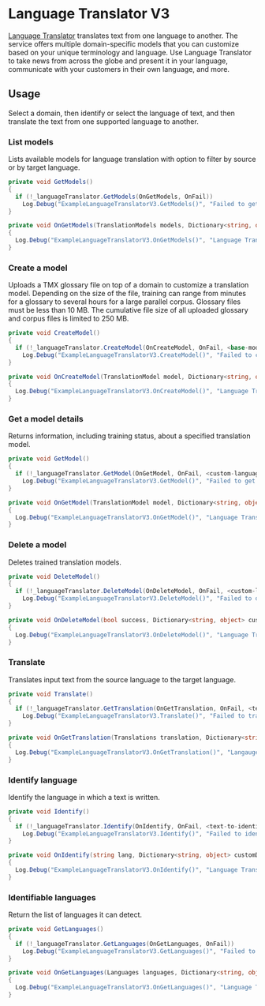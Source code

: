 # Language Translator V3

[Language Translator][language_translator] translates text from one language to another. The service offers multiple domain-specific models that you can customize based on your unique terminology and language. Use Language Translator to take news from across the globe and present it in your language, communicate with your customers in their own language, and more.

## Usage
Select a domain, then identify or select the language of text, and then translate the text from one supported language to another.

### List models
Lists available models for language translation with option to filter by source or by target language.
```cs
private void GetModels()
{
  if (!_languageTranslator.GetModels(OnGetModels, OnFail))
    Log.Debug("ExampleLanguageTranslatorV3.GetModels()", "Failed to get models.");
}

private void OnGetModels(TranslationModels models, Dictionary<string, object> customData)
{
  Log.Debug("ExampleLanguageTranslatorV3.OnGetModels()", "Language Translator - Get models response: {0}", customData["json"].ToString());
}
```





### Create a model
Uploads a TMX glossary file on top of a domain to customize a translation model. Depending on the size of the file, training can range from minutes for a glossary to several hours for a large parallel corpus. Glossary files must be less than 10 MB. The cumulative file size of all uploaded glossary and corpus files is limited to 250 MB.
```cs
private void CreateModel()
{
  if (!_languageTranslator.CreateModel(OnCreateModel, OnFail, <base-model-name>, <custom-model-name>, <glossary-filepath>))
    Log.Debug("ExampleLanguageTranslatorV3.CreateModel()", "Failed to create model.");
}

private void OnCreateModel(TranslationModel model, Dictionary<string, object> customData)
{
  Log.Debug("ExampleLanguageTranslatorV3.OnCreateModel()", "Language Translator - Create model response: {0}", customData["json"].ToString());
}
```





### Get a model details
Returns information, including training status, about a specified translation model.
```cs
private void GetModel()
{
  if (!_languageTranslator.GetModel(OnGetModel, OnFail, <custom-language-model-id>))
    Log.Debug("ExampleLanguageTranslatorV3.GetModel()", "Failed to get model.");
}

private void OnGetModel(TranslationModel model, Dictionary<string, object> customData)
{
  Log.Debug("ExampleLanguageTranslatorV3.OnGetModel()", "Language Translator - Get model response: {0}", customData["json"].ToString());
}
```





### Delete a model
Deletes trained translation models.
```cs
private void DeleteModel()
{
  if (!_languageTranslator.DeleteModel(OnDeleteModel, OnFail, <custom-language-model-id>))
    Log.Debug("ExampleLanguageTranslatorV3.DeleteModel()", "Failed to delete model.");
}

private void OnDeleteModel(bool success, Dictionary<string, object> customData)
{
  Log.Debug("ExampleLanguageTranslatorV3.OnDeleteModel()", "Language Translator - Delete model response: success: {0}", success);
}
```





### Translate
Translates input text from the source language to the target language.
```cs
private void Translate()
{
  if (!_languageTranslator.GetTranslation(OnGetTranslation, OnFail, <text-to-translate>, <from-language>, <to-language>))
    Log.Debug("ExampleLanguageTranslatorV3.Translate()", "Failed to translate.");
}

private void OnGetTranslation(Translations translation, Dictionary<string, object> customData)
{
  Log.Debug("ExampleLanguageTranslatorV3.OnGetTranslation()", "Langauge Translator - Translate Response: {0}", customData["json"].ToString());
}
```




### Identify language
Identify the language in which a text is written.
```cs
private void Identify()
{
  if (!_languageTranslator.Identify(OnIdentify, OnFail, <text-to-identify>))
    Log.Debug("ExampleLanguageTranslatorV3.Identify()", "Failed to identify language.");
}

private void OnIdentify(string lang, Dictionary<string, object> customData)
{
  Log.Debug("ExampleLanguageTranslatorV3.OnIdentify()", "Language Translator - Identify response: {0}", customData["json"].ToString());
}
```





### Identifiable languages
Return the list of languages it can detect.
```cs
private void GetLanguages()
{
  if (!_languageTranslator.GetLanguages(OnGetLanguages, OnFail))
    Log.Debug("ExampleLanguageTranslatorV3.GetLanguages()", "Failed to get languages.");
}

private void OnGetLanguages(Languages languages, Dictionary<string, object> customData)
{
  Log.Debug("ExampleLanguageTranslatorV3.OnGetLanguages()", "Language Translator - Get languages response: {0}", customData["json"].ToString());
}
```





[language_translator]: https://www.ibm.com/watson/services/language-translator/
